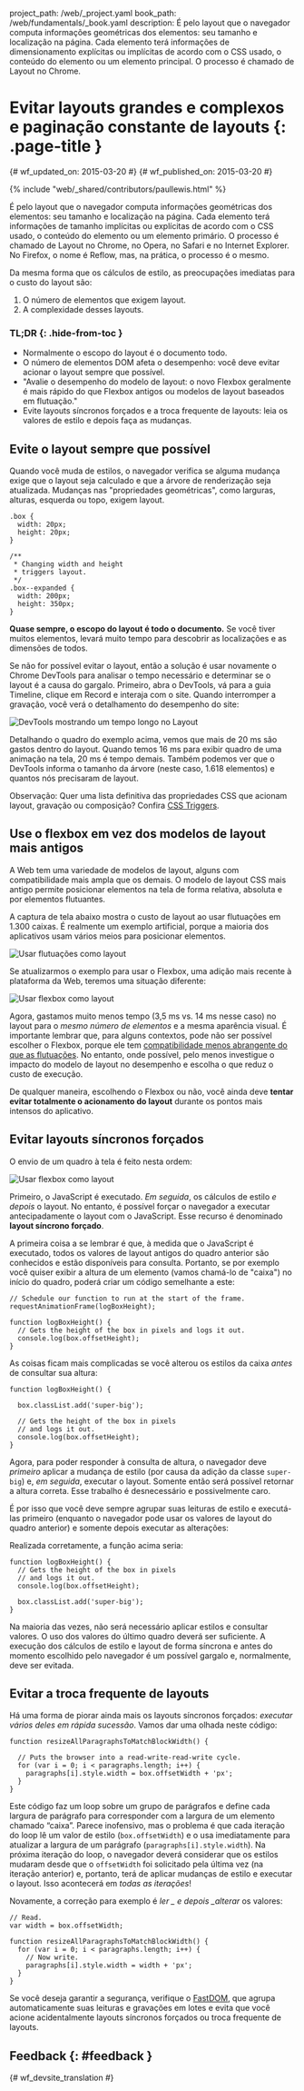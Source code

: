 project_path: /web/_project.yaml book_path: /web/fundamentals/_book.yaml description: É pelo layout que o navegador computa informações geométricas dos elementos: seu tamanho e localização na página. Cada elemento terá informações de dimensionamento explícitas ou implícitas de acordo com o CSS usado, o conteúdo do elemento ou um elemento principal. O processo é chamado de Layout no Chrome.

# Evitar layouts grandes e complexos e paginação constante de layouts {: .page-title }

{# wf_updated_on: 2015-03-20 #} {# wf_published_on: 2015-03-20 #}

{% include "web/_shared/contributors/paullewis.html" %}

É pelo layout que o navegador computa informações geométricas dos elementos: seu tamanho e localização na página. Cada elemento terá informações de tamanho implícitas ou explícitas de acordo com o CSS usado, o conteúdo do elemento ou um elemento primário. O processo é chamado de Layout no Chrome, no Opera, no Safari e no Internet Explorer. No Firefox, o nome é Reflow, mas, na prática, o processo é o mesmo.

Da mesma forma que os cálculos de estilo, as preocupações imediatas para o custo do layout são:

1. O número de elementos que exigem layout.
2. A complexidade desses layouts.

### TL;DR {: .hide-from-toc }

* Normalmente o escopo do layout é o documento todo.
* O número de elementos DOM afeta o desempenho: você deve evitar acionar o layout sempre que possível.
* "Avalie o desempenho do modelo de layout: o novo Flexbox geralmente é mais rápido do que Flexbox antigos ou modelos de layout baseados em flutuação."
* Evite layouts síncronos forçados e a troca frequente de layouts: leia os valores de estilo e depois faça as mudanças.

## Evite o layout sempre que possível

Quando você muda de estilos, o navegador verifica se alguma mudança exige que o layout seja calculado e que a árvore de renderização seja atualizada. Mudanças nas "propriedades geométricas", como larguras, alturas, esquerda ou topo, exigem layout.

    .box {
      width: 20px;
      height: 20px;
    }
    
    /**
     * Changing width and height
     * triggers layout.
     */
    .box--expanded {
      width: 200px;
      height: 350px;
    }
    

**Quase sempre, o escopo do layout é todo o documento.** Se você tiver muitos elementos, levará muito tempo para descobrir as localizações e as dimensões de todos.

Se não for possível evitar o layout, então a solução é usar novamente o Chrome DevTools para analisar o tempo necessário e determinar se o layout é a causa do gargalo. Primeiro, abra o DevTools, vá para a guia Timeline, clique em Record e interaja com o site. Quando interromper a gravação, você verá o detalhamento do desempenho do site:

![DevTools mostrando um tempo longo no Layout](images/avoid-large-complex-layouts-and-layout-thrashing/big-layout.jpg)

Detalhando o quadro do exemplo acima, vemos que mais de 20 ms são gastos dentro do layout. Quando temos 16 ms para exibir quadro de uma animação na tela, 20 ms é tempo demais. Também podemos ver que o DevTools informa o tamanho da árvore (neste caso, 1.618 elementos) e quantos nós precisaram de layout.

Observação: Quer uma lista definitiva das propriedades CSS que acionam layout, gravação ou composição? Confira [CSS Triggers](https://csstriggers.com).

## Use o flexbox em vez dos modelos de layout mais antigos

A Web tem uma variedade de modelos de layout, alguns com compatibilidade mais ampla que os demais. O modelo de layout CSS mais antigo permite posicionar elementos na tela de forma relativa, absoluta e por elementos flutuantes.

A captura de tela abaixo mostra o custo de layout ao usar flutuações em 1.300 caixas. É realmente um exemplo artificial, porque a maioria dos aplicativos usam vários meios para posicionar elementos.

![Usar flutuações como layout](images/avoid-large-complex-layouts-and-layout-thrashing/layout-float.jpg)

Se atualizarmos o exemplo para usar o Flexbox, uma adição mais recente à plataforma da Web, teremos uma situação diferente:

![Usar flexbox como layout](images/avoid-large-complex-layouts-and-layout-thrashing/layout-flex.jpg)

Agora, gastamos muito menos tempo (3,5 ms vs. 14 ms nesse caso) no layout para o *mesmo número de elementos* e a mesma aparência visual. É importante lembrar que, para alguns contextos, pode não ser possível escolher o Flexbox, porque ele tem [compatibilidade menos abrangente do que as flutuações](http://caniuse.com/#search=flexbox). No entanto, onde possível, pelo menos investigue o impacto do modelo de layout no desempenho e escolha o que reduz o custo de execução.

De qualquer maneira, escolhendo o Flexbox ou não, você ainda deve **tentar evitar totalmente o acionamento do layout** durante os pontos mais intensos do aplicativo.

## Evitar layouts síncronos forçados

O envio de um quadro à tela é feito nesta ordem:

![Usar flexbox como layout](images/avoid-large-complex-layouts-and-layout-thrashing/frame.jpg)

Primeiro, o JavaScript é executado. *Em seguida*, os cálculos de estilo *e depois* o layout. No entanto, é possível forçar o navegador a executar antecipadamente o layout com o JavaScript. Esse recurso é denominado **layout síncrono forçado**.

A primeira coisa a se lembrar é que, à medida que o JavaScript é executado, todos os valores de layout antigos do quadro anterior são conhecidos e estão disponíveis para consulta. Portanto, se por exemplo você quiser exibir a altura de um elemento (vamos chamá-lo de "caixa") no início do quadro, poderá criar um código semelhante a este:

    // Schedule our function to run at the start of the frame.
    requestAnimationFrame(logBoxHeight);
    
    function logBoxHeight() {
      // Gets the height of the box in pixels and logs it out.
      console.log(box.offsetHeight);
    }
    

As coisas ficam mais complicadas se você alterou os estilos da caixa *antes* de consultar sua altura:

    function logBoxHeight() {
    
      box.classList.add('super-big');
    
      // Gets the height of the box in pixels
      // and logs it out.
      console.log(box.offsetHeight);
    }
    

Agora, para poder responder à consulta de altura, o navegador deve *primeiro* aplicar a mudança de estilo (por causa da adição da classe `super-big`) e, *em seguida*, executar o layout. Somente então será possível retornar a altura correta. Esse trabalho é desnecessário e possivelmente caro.

É por isso que você deve sempre agrupar suas leituras de estilo e executá-las primeiro (enquanto o navegador pode usar os valores de layout do quadro anterior) e somente depois executar as alterações:

Realizada corretamente, a função acima seria:

    function logBoxHeight() {
      // Gets the height of the box in pixels
      // and logs it out.
      console.log(box.offsetHeight);
    
      box.classList.add('super-big');
    }
    

Na maioria das vezes, não será necessário aplicar estilos e consultar valores. O uso dos valores do último quadro deverá ser suficiente. A execução dos cálculos de estilo e layout de forma síncrona e antes do momento escolhido pelo navegador é um possível gargalo e, normalmente, deve ser evitada.

## Evitar a troca frequente de layouts

Há uma forma de piorar ainda mais os layouts síncronos forçados: *executar vários deles em rápida sucessão*. Vamos dar uma olhada neste código:

    function resizeAllParagraphsToMatchBlockWidth() {
    
      // Puts the browser into a read-write-read-write cycle.
      for (var i = 0; i < paragraphs.length; i++) {
        paragraphs[i].style.width = box.offsetWidth + 'px';
      }
    }
    

Este código faz um loop sobre um grupo de parágrafos e define cada largura de parágrafo para corresponder com a largura de um elemento chamado “caixa”. Parece inofensivo, mas o problema é que cada iteração do loop lê um valor de estilo (`box.offsetWidth`) e o usa imediatamente para atualizar a largura de um parágrafo (`paragraphs[i].style.width`). Na próxima iteração do loop, o navegador deverá considerar que os estilos mudaram desde que o `offsetWidth` foi solicitado pela última vez (na iteração anterior) e, portanto, terá de aplicar mudanças de estilo e executar o layout. Isso acontecerá em *todas as iterações*!

Novamente, a correção para exemplo é *ler _ e depois _alterar* os valores:

    // Read.
    var width = box.offsetWidth;
    
    function resizeAllParagraphsToMatchBlockWidth() {
      for (var i = 0; i < paragraphs.length; i++) {
        // Now write.
        paragraphs[i].style.width = width + 'px';
      }
    }
    

Se você deseja garantir a segurança, verifique o [FastDOM](https://github.com/wilsonpage/fastdom), que agrupa automaticamente suas leituras e gravações em lotes e evita que você acione acidentalmente layouts síncronos forçados ou troca frequente de layouts.

## Feedback {: #feedback }

{# wf_devsite_translation #}
